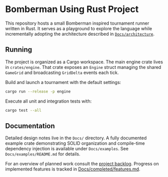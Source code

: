# Bomberman Using Rust Project

This repository hosts a small Bomberman inspired tournament runner written in Rust.
It serves as a playground to explore the language while incrementally adopting the architecture described in [`Docs/architecture`](Docs/Architecture.md).

## Running

The project is organized as a Cargo workspace. The main engine crate lives in `crates/engine`.
That crate exposes an `Engine` struct managing the shared `GameGrid` and broadcasting `GridDelta` events each tick.

Build and launch a tournament with the default settings:

```bash
cargo run --release -p engine
```

Execute all unit and integration tests with:

```bash
cargo test --all
```

## Documentation

Detailed design notes live in the `Docs/` directory. A fully documented example crate demonstrating SOLID organization and compile-time dependency injection is available under `Docs/examples`. See `Docs/examples/README.md` for details.

For an overview of planned work consult the [project backlog](Docs/backlog/backlog.md).
Progress on implemented features is tracked in [Docs/completed/features.md](Docs/completed/features.md).
